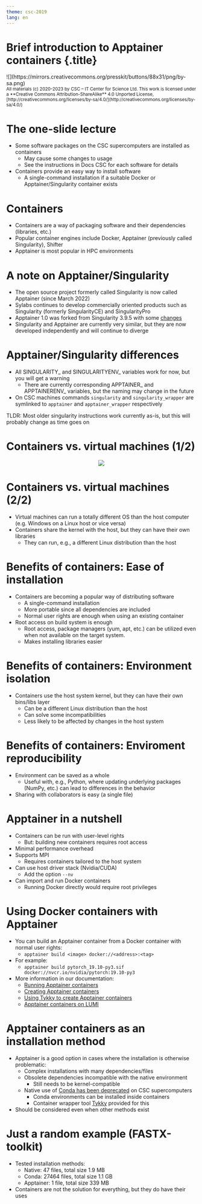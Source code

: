 ```yaml
---
theme: csc-2019
lang: en
---
```


# Brief introduction to Apptainer containers {.title}

<div class="column">
![](https://mirrors.creativecommons.org/presskit/buttons/88x31/png/by-sa.png)
</div>
<div class="column">
<small>
All materials (c) 2020-2023 by CSC – IT Center for Science Ltd.
This work is licensed under a **Creative Commons Attribution-ShareAlike** 4.0
Unported License, [http://creativecommons.org/licenses/by-sa/4.0/](http://creativecommons.org/licenses/by-sa/4.0/)
</small>
</div>


# The one-slide lecture

- Some software packages on the CSC supercomputers are installed as containers
  - May cause some changes to usage
  - See the instructions in Docs CSC for each software for details
- Containers provide an easy way to install software
  - A single-command installation if a suitable Docker or Apptainer/Singularity container exists


# Containers

- Containers are a way of packaging software and their dependencies (libraries, etc.)
- Popular container engines include Docker, Apptainer (previously called Singularity), Shifter
- Apptainer is most popular in HPC environments


# A note on Apptainer/Singularity
- The open source project formerly called Singularity is now called Apptainer (since March 2022)
- Sylabs continues to develop commercially oriented products such as Singularity (formerly SingularityCE) and SingularityPro
- Apptainer 1.0 was forked from Singularity 3.9.5 with some [changes](https://github.com/apptainer/apptainer/releases/tag/v1.0.0)
- Singularity and Apptainer are currently very similar, but they are now developed independently and will continue to diverge


# Apptainer/Singularity differences
- All SINGULARITY_ and SINGULARITYENV_ variables work for now, but you will get a warning
  - There are currently corresponding APPTAINER_ and APPTAINERENV_ variables, but the naming may change in the future
- On CSC machines commands `singularity` and `singularity_wrapper` are symlinked to `apptainer` and `apptainer_wrapper` respectively

TLDR: Most older singularity instructions work currently as-is, but this will probably change as time goes on


# Containers vs. virtual machines (1/2)

<div style="text-align:center"><img src="./img/containers-fig1.png" /></div>


# Containers vs. virtual machines (2/2)

- Virtual machines can run a totally different OS than the host computer (e.g. Windows on a Linux host or vice versa)
- Containers share the kernel with the host, but they can have their own libraries
  - They can run, e.g., a different Linux distribution than the host


# Benefits of containers: Ease of installation

- Containers are becoming a popular way of distributing software
  - A single-command installation
  - More portable since all dependencies are included
  - Normal user rights are enough when using an existing container
- Root access on build system is enough
  - Root access, package managers (yum, apt, etc.) can be utilized even when not available on the target system.
  - Makes installing libraries easier


# Benefits of containers: Environment isolation

- Containers use the host system kernel, but they can have their own bins/libs layer
  - Can be a different Linux distribution than the host
  - Can solve some incompatibilities
  - Less likely to be affected by changes in the host system


# Benefits of containers: Enviroment reproducibility

- Environment can be saved as a whole
  - Useful with, e.g., Python, where updating underlying packages (NumPy, etc.) can lead to differences in the behavior  
- Sharing with collaborators is easy (a single file)


# Apptainer in a nutshell

- Containers can be run with user-level rights
  - But: building new containers requires root access
- Minimal performance overhead
- Supports MPI
  - Requires containers tailored to the host system
- Can use host driver stack (Nvidia/CUDA)
  - Add the option `--nv`
- Can import and run Docker containers
  - Running Docker directly would require root privileges


# Using Docker containers with Apptainer

- You can build an Apptainer container from a Docker container with normal user rights:
  - `apptainer build <image> docker://<address>:<tag>`
- For example:
  - `apptainer build pytorch_19.10-py3.sif docker://nvcr.io/nvidia/pytorch:19.10-py3`
- More information in our documentation:
  - [Running Apptainer containers](https://docs.csc.fi/computing/containers/run-existing/)
  - [Creating Apptainer containers](https://docs.csc.fi/computing/containers/creating/)
  - [Using Tykky to create Apptainer containers](https://docs.csc.fi/computing/containers/tykky/)
  - [Apptainer containers on LUMI](https://docs.lumi-supercomputer.eu/software/containers/singularity/)


# Apptainer containers as an installation method

- Apptainer is a good option in cases where the installation is otherwise problematic:
  - Complex installations with many dependencies/files
  - Obsolete dependencies incompatible with the native environment
    - Still needs to be kernel-compatible
  - Native use of [Conda has been deprecated](https://docs.csc.fi/support/deprecate-conda/) on CSC supercomputers
    - Conda environments can be installed inside containers
    - Container wrapper tool [Tykky](https://docs.csc.fi/computing/containers/tykky/) provided for this
- Should be considered even when other methods exist

# Just a random example (FASTX-toolkit)

- Tested installation methods:
  - Native: 47 files, total size 1.9 MB
  - Conda: 27464 files, total size  1.1 GB
  - Apptainer: 1 file, total size 339 MB
- Containers are not the solution for everything, but they do have their uses